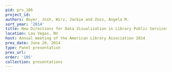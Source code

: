 ```yaml
---
pid: prs_106
project_id: 
authors: Boyer, Josh, Wirz, Jackie and Zoss, Angela M.
sort_year: '2014'
title: New Directions for Data Visualization in Library Public Services
location: Las Vegas, NV
host: Annual meeting of the American Library Association 2014
pres_date: June 28, 2014
type: Panel presentation
pres_url: 
order: '105'
collection: presentations
---
```

